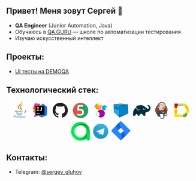 ## Привет! Меня зовут Сергей 👋
- **QA Engineer** (Junior Automation, Java)  
- Обучаюсь в [QA.GURU](https://qa.guru/) — школе по автоматизации тестирования
- Изучаю искусственный интеллект

## Проекты:
- [UI тесты на DEMOQA](https://github.com/arane1223/demoqa-Jenkins-HW11)

## Технологический стек:
<p align="center">
<img src="icons/Java.svg" width="50" />
<img src="icons/Intelij_IDEA.svg" width="50" />
<img src="icons/GitHub.svg" width="50" />
<img src="icons/JUnit5.svg" width="50" />
<img src="icons/Selenide.svg" width="50" />
<img src="icons/Selenoid.svg" width="50" />
<img src="icons/Gradle.svg" width="50" />
<img src="icons/Jenkins.svg" width="50" />
<img src="icons/Allure_Report.svg" width="50" />
<img src="icons/AllureTestOps.svg" width="50" />
<img src="icons/Telegram.svg" width="50" />
<img src="icons/Jira.svg" width="50" />
</p>

## Контакты:
- Telegram: [@sergey_gluhov](https://t.me/sergey_gluhov)
